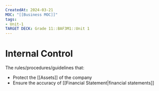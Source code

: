 ```yaml
---
CreatedAt: 2024-03-21
MOC: "[[Business MOC]]"
tags:
- Unit-1
TARGET DECK: Grade 11::BAF3M1::Unit 1
---
```


# Internal Control
The rules/procedures/guidelines that:
- Protect the [[Assets]] of the company
- Ensure the accuracy of [[Financial Statement|financial statements]]
<!--ID: 1718370433078-->
